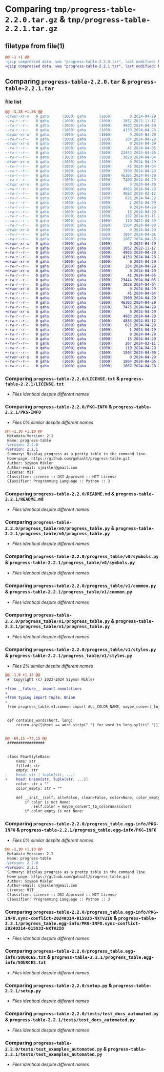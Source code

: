# Comparing `tmp/progress-table-2.2.0.tar.gz` & `tmp/progress-table-2.2.1.tar.gz`

## filetype from file(1)

```diff
@@ -1 +1 @@
-gzip compressed data, was "progress-table-2.2.0.tar", last modified: Mon Apr 29 17:54:07 2024, max compression
+gzip compressed data, was "progress-table-2.2.1.tar", last modified: Mon Apr 29 18:04:41 2024, max compression
```

## Comparing `progress-table-2.2.0.tar` & `progress-table-2.2.1.tar`

### file list

```diff
@@ -1,28 +1,28 @@
-drwxr-xr-x   0 gaha      (1000) gaha      (1000)        0 2024-04-29 17:54:07.200280 progress-table-2.2.0/
--rw-r--r--   0 gaha      (1000) gaha      (1000)     1052 2022-11-17 19:44:00.000000 progress-table-2.2.0/LICENSE.txt
--rw-r--r--   0 gaha      (1000) gaha      (1000)     4903 2024-04-29 17:54:07.200280 progress-table-2.2.0/PKG-INFO
--rw-r--r--   0 gaha      (1000) gaha      (1000)     4139 2024-04-28 20:30:22.000000 progress-table-2.2.0/README.md
-drwxr-xr-x   0 gaha      (1000) gaha      (1000)        0 2024-04-29 17:54:07.200280 progress-table-2.2.0/progress_table/
--rw-r--r--   0 gaha      (1000) gaha      (1000)      334 2024-04-29 17:54:03.000000 progress-table-2.2.0/progress_table/__init__.py
-drwxr-xr-x   0 gaha      (1000) gaha      (1000)        0 2024-04-29 17:54:07.200280 progress-table-2.2.0/progress_table/v0/
--rw-r--r--   0 gaha      (1000) gaha      (1000)       41 2024-04-05 19:18:13.000000 progress-table-2.2.0/progress_table/v0/__init__.py
--rw-r--r--   0 gaha      (1000) gaha      (1000)    23444 2024-04-05 20:02:34.000000 progress-table-2.2.0/progress_table/v0/progress_table.py
--rw-r--r--   0 gaha      (1000) gaha      (1000)     3028 2024-04-04 15:47:39.000000 progress-table-2.2.0/progress_table/v0/symbols.py
-drwxr-xr-x   0 gaha      (1000) gaha      (1000)        0 2024-04-29 17:54:07.200280 progress-table-2.2.0/progress_table/v1/
--rw-r--r--   0 gaha      (1000) gaha      (1000)       41 2024-04-04 15:47:39.000000 progress-table-2.2.0/progress_table/v1/__init__.py
--rw-r--r--   0 gaha      (1000) gaha      (1000)     1500 2024-04-29 17:54:03.000000 progress-table-2.2.0/progress_table/v1/common.py
--rw-r--r--   0 gaha      (1000) gaha      (1000)    46305 2024-04-29 17:54:03.000000 progress-table-2.2.0/progress_table/v1/progress_table.py
--rw-r--r--   0 gaha      (1000) gaha      (1000)     7400 2024-04-29 17:54:03.000000 progress-table-2.2.0/progress_table/v1/styles.py
-drwxr-xr-x   0 gaha      (1000) gaha      (1000)        0 2024-04-29 17:54:07.200280 progress-table-2.2.0/progress_table.egg-info/
--rw-r--r--   0 gaha      (1000) gaha      (1000)     4903 2024-04-29 17:54:07.000000 progress-table-2.2.0/progress_table.egg-info/PKG-INFO
--rw-r--r--   0 gaha      (1000) gaha      (1000)     4883 2024-03-12 12:10:39.000000 progress-table-2.2.0/progress_table.egg-info/PKG-INFO.sync-conflict-20240314-015933-NXTV2IO
--rw-r--r--   0 gaha      (1000) gaha      (1000)      621 2024-04-29 17:54:07.000000 progress-table-2.2.0/progress_table.egg-info/SOURCES.txt
--rw-r--r--   0 gaha      (1000) gaha      (1000)        1 2024-04-29 17:54:07.000000 progress-table-2.2.0/progress_table.egg-info/dependency_links.txt
--rw-r--r--   0 gaha      (1000) gaha      (1000)        9 2024-04-29 17:54:07.000000 progress-table-2.2.0/progress_table.egg-info/requires.txt
--rw-r--r--   0 gaha      (1000) gaha      (1000)       15 2024-04-29 17:54:07.000000 progress-table-2.2.0/progress_table.egg-info/top_level.txt
--rw-r--r--   0 gaha      (1000) gaha      (1000)      207 2024-03-11 20:11:56.000000 progress-table-2.2.0/pyproject.toml
--rw-r--r--   0 gaha      (1000) gaha      (1000)      110 2024-04-29 17:54:07.200280 progress-table-2.2.0/setup.cfg
--rw-r--r--   0 gaha      (1000) gaha      (1000)     1504 2024-04-09 23:00:39.000000 progress-table-2.2.0/setup.py
-drwxr-xr-x   0 gaha      (1000) gaha      (1000)        0 2024-04-29 17:54:07.200280 progress-table-2.2.0/tests/
--rw-r--r--   0 gaha      (1000) gaha      (1000)     1804 2024-04-06 12:00:21.000000 progress-table-2.2.0/tests/test_docs_automated.py
--rw-r--r--   0 gaha      (1000) gaha      (1000)     1867 2024-04-28 20:30:31.000000 progress-table-2.2.0/tests/test_examples_automated.py
+drwxr-xr-x   0 gaha      (1000) gaha      (1000)        0 2024-04-29 18:04:40.996192 progress-table-2.2.1/
+-rw-r--r--   0 gaha      (1000) gaha      (1000)     1052 2022-11-17 19:44:00.000000 progress-table-2.2.1/LICENSE.txt
+-rw-r--r--   0 gaha      (1000) gaha      (1000)     4903 2024-04-29 18:04:40.996192 progress-table-2.2.1/PKG-INFO
+-rw-r--r--   0 gaha      (1000) gaha      (1000)     4139 2024-04-28 20:30:22.000000 progress-table-2.2.1/README.md
+drwxr-xr-x   0 gaha      (1000) gaha      (1000)        0 2024-04-29 18:04:40.996192 progress-table-2.2.1/progress_table/
+-rw-r--r--   0 gaha      (1000) gaha      (1000)      334 2024-04-29 18:02:33.000000 progress-table-2.2.1/progress_table/__init__.py
+drwxr-xr-x   0 gaha      (1000) gaha      (1000)        0 2024-04-29 18:04:40.996192 progress-table-2.2.1/progress_table/v0/
+-rw-r--r--   0 gaha      (1000) gaha      (1000)       41 2024-04-05 19:18:13.000000 progress-table-2.2.1/progress_table/v0/__init__.py
+-rw-r--r--   0 gaha      (1000) gaha      (1000)    23444 2024-04-05 20:02:34.000000 progress-table-2.2.1/progress_table/v0/progress_table.py
+-rw-r--r--   0 gaha      (1000) gaha      (1000)     3028 2024-04-04 15:47:39.000000 progress-table-2.2.1/progress_table/v0/symbols.py
+drwxr-xr-x   0 gaha      (1000) gaha      (1000)        0 2024-04-29 18:04:40.996192 progress-table-2.2.1/progress_table/v1/
+-rw-r--r--   0 gaha      (1000) gaha      (1000)       41 2024-04-04 15:47:39.000000 progress-table-2.2.1/progress_table/v1/__init__.py
+-rw-r--r--   0 gaha      (1000) gaha      (1000)     1500 2024-04-29 17:54:03.000000 progress-table-2.2.1/progress_table/v1/common.py
+-rw-r--r--   0 gaha      (1000) gaha      (1000)    46305 2024-04-29 17:54:03.000000 progress-table-2.2.1/progress_table/v1/progress_table.py
+-rw-r--r--   0 gaha      (1000) gaha      (1000)     7475 2024-04-29 18:02:33.000000 progress-table-2.2.1/progress_table/v1/styles.py
+drwxr-xr-x   0 gaha      (1000) gaha      (1000)        0 2024-04-29 18:04:40.996192 progress-table-2.2.1/progress_table.egg-info/
+-rw-r--r--   0 gaha      (1000) gaha      (1000)     4903 2024-04-29 18:04:40.000000 progress-table-2.2.1/progress_table.egg-info/PKG-INFO
+-rw-r--r--   0 gaha      (1000) gaha      (1000)     4883 2024-03-12 12:10:39.000000 progress-table-2.2.1/progress_table.egg-info/PKG-INFO.sync-conflict-20240314-015933-NXTV2IO
+-rw-r--r--   0 gaha      (1000) gaha      (1000)      621 2024-04-29 18:04:40.000000 progress-table-2.2.1/progress_table.egg-info/SOURCES.txt
+-rw-r--r--   0 gaha      (1000) gaha      (1000)        1 2024-04-29 18:04:40.000000 progress-table-2.2.1/progress_table.egg-info/dependency_links.txt
+-rw-r--r--   0 gaha      (1000) gaha      (1000)        9 2024-04-29 18:04:40.000000 progress-table-2.2.1/progress_table.egg-info/requires.txt
+-rw-r--r--   0 gaha      (1000) gaha      (1000)       15 2024-04-29 18:04:40.000000 progress-table-2.2.1/progress_table.egg-info/top_level.txt
+-rw-r--r--   0 gaha      (1000) gaha      (1000)      207 2024-03-11 20:11:56.000000 progress-table-2.2.1/pyproject.toml
+-rw-r--r--   0 gaha      (1000) gaha      (1000)      110 2024-04-29 18:04:40.996192 progress-table-2.2.1/setup.cfg
+-rw-r--r--   0 gaha      (1000) gaha      (1000)     1504 2024-04-09 23:00:39.000000 progress-table-2.2.1/setup.py
+drwxr-xr-x   0 gaha      (1000) gaha      (1000)        0 2024-04-29 18:04:40.996192 progress-table-2.2.1/tests/
+-rw-r--r--   0 gaha      (1000) gaha      (1000)     1804 2024-04-06 12:00:21.000000 progress-table-2.2.1/tests/test_docs_automated.py
+-rw-r--r--   0 gaha      (1000) gaha      (1000)     1867 2024-04-28 20:30:31.000000 progress-table-2.2.1/tests/test_examples_automated.py
```

### Comparing `progress-table-2.2.0/LICENSE.txt` & `progress-table-2.2.1/LICENSE.txt`

 * *Files identical despite different names*

### Comparing `progress-table-2.2.0/PKG-INFO` & `progress-table-2.2.1/PKG-INFO`

 * *Files 0% similar despite different names*

```diff
@@ -1,10 +1,10 @@
 Metadata-Version: 2.1
 Name: progress-table
-Version: 2.2.0
+Version: 2.2.1
 Summary: Display progress as a pretty table in the command line.
 Home-page: https://github.com/gahaalt/progress-table.git
 Author: Szymon Mikler
 Author-email: sjmikler@gmail.com
 License: MIT
 Classifier: License :: OSI Approved :: MIT License
 Classifier: Programming Language :: Python :: 3
```

### Comparing `progress-table-2.2.0/README.md` & `progress-table-2.2.1/README.md`

 * *Files identical despite different names*

### Comparing `progress-table-2.2.0/progress_table/v0/progress_table.py` & `progress-table-2.2.1/progress_table/v0/progress_table.py`

 * *Files identical despite different names*

### Comparing `progress-table-2.2.0/progress_table/v0/symbols.py` & `progress-table-2.2.1/progress_table/v0/symbols.py`

 * *Files identical despite different names*

### Comparing `progress-table-2.2.0/progress_table/v1/common.py` & `progress-table-2.2.1/progress_table/v1/common.py`

 * *Files identical despite different names*

### Comparing `progress-table-2.2.0/progress_table/v1/progress_table.py` & `progress-table-2.2.1/progress_table/v1/progress_table.py`

 * *Files identical despite different names*

### Comparing `progress-table-2.2.0/progress_table/v1/styles.py` & `progress-table-2.2.1/progress_table/v1/styles.py`

 * *Files 2% similar despite different names*

```diff
@@ -1,9 +1,13 @@
 #  Copyright (c) 2022-2024 Szymon Mikler
 
+from __future__ import annotations
+
+from typing import Tuple, Union
+
 from progress_table.v1.common import ALL_COLOR_NAME, maybe_convert_to_colorama
 
 
 def contains_word(short, long):
     return any([short == word.strip(" ") for word in long.split(" ")])
 
 
@@ -69,15 +73,15 @@
 #################
 
 
 class PbarStyleBase:
     name: str
     filled: str
     empty: str
-    head: str | tuple[str, ...]
+    head: Union[str, Tuple[str, ...]]
     color: str = ""
     color_empty: str = ""
 
     def __init__(self, alt=False, clean=False, color=None, color_empty=None):
         if color is not None:
             self.color = maybe_convert_to_colorama(color)
         if color_empty is not None:
```

### Comparing `progress-table-2.2.0/progress_table.egg-info/PKG-INFO` & `progress-table-2.2.1/progress_table.egg-info/PKG-INFO`

 * *Files 0% similar despite different names*

```diff
@@ -1,10 +1,10 @@
 Metadata-Version: 2.1
 Name: progress-table
-Version: 2.2.0
+Version: 2.2.1
 Summary: Display progress as a pretty table in the command line.
 Home-page: https://github.com/gahaalt/progress-table.git
 Author: Szymon Mikler
 Author-email: sjmikler@gmail.com
 License: MIT
 Classifier: License :: OSI Approved :: MIT License
 Classifier: Programming Language :: Python :: 3
```

### Comparing `progress-table-2.2.0/progress_table.egg-info/PKG-INFO.sync-conflict-20240314-015933-NXTV2IO` & `progress-table-2.2.1/progress_table.egg-info/PKG-INFO.sync-conflict-20240314-015933-NXTV2IO`

 * *Files identical despite different names*

### Comparing `progress-table-2.2.0/progress_table.egg-info/SOURCES.txt` & `progress-table-2.2.1/progress_table.egg-info/SOURCES.txt`

 * *Files identical despite different names*

### Comparing `progress-table-2.2.0/setup.py` & `progress-table-2.2.1/setup.py`

 * *Files identical despite different names*

### Comparing `progress-table-2.2.0/tests/test_docs_automated.py` & `progress-table-2.2.1/tests/test_docs_automated.py`

 * *Files identical despite different names*

### Comparing `progress-table-2.2.0/tests/test_examples_automated.py` & `progress-table-2.2.1/tests/test_examples_automated.py`

 * *Files identical despite different names*

